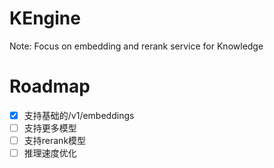 # KEngine
Note: Focus on embedding and rerank service for Knowledge


# Roadmap
- [x] 支持基础的/v1/embeddings
- [ ] 支持更多模型
- [ ] 支持rerank模型
- [ ] 推理速度优化